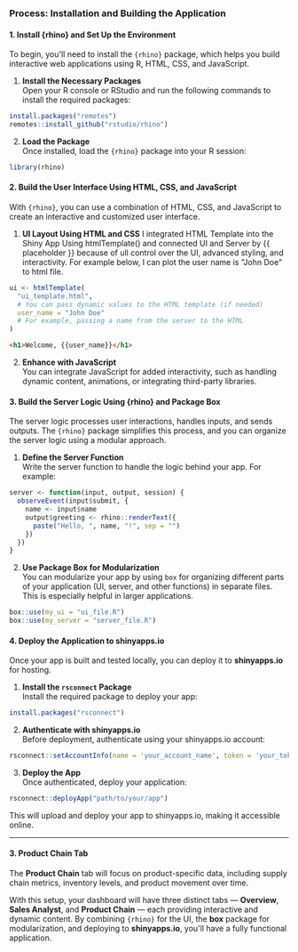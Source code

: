 ### Process: Installation and Building the Application

#### 1. Install {rhino} and Set Up the Environment
To begin, you'll need to install the `{rhino}` package, which helps you build interactive web applications using R, HTML, CSS, and JavaScript.

1. **Install the Necessary Packages**  
Open your R console or RStudio and run the following commands to install the required packages:

```r
install.packages("remotes")
remotes::install_github("rstudio/rhino")
```

2. **Load the Package**  
Once installed, load the `{rhino}` package into your R session:

```r
library(rhino)
```

#### 2. Build the User Interface Using HTML, CSS, and JavaScript

With `{rhino}`, you can use a combination of HTML, CSS, and JavaScript to create an interactive and customized user interface.

1. **UI Layout Using HTML and CSS**
   I integrated HTML Template into the Shiny App Using htmlTemplate() and connected UI and Server by {{ placeholder }} because of ull control over the UI, advanced styling, and interactivity. For example below, I can plot the user name is "John Doe" to html file.
   
```r
ui <- htmlTemplate(
  "ui_template.html",
  # You can pass dynamic values to the HTML template (if needed)
  user_name = "John Doe"
  # For example, passing a name from the server to the HTML
)
```

```html
<h1>Welcome, {{user_name}}</h1>
```

2. **Enhance with JavaScript**  
You can integrate JavaScript for added interactivity, such as handling dynamic content, animations, or integrating third-party libraries.

#### 3. Build the Server Logic Using {rhino} and Package Box

The server logic processes user interactions, handles inputs, and sends outputs. The `{rhino}` package simplifies this process, and you can organize the server logic using a modular approach.

1. **Define the Server Function**  
Write the server function to handle the logic behind your app. For example:

```r
server <- function(input, output, session) {
  observeEvent(input$submit, {
    name <- input$name
    output$greeting <- rhino::renderText({
      paste("Hello, ", name, "!", sep = "")
    })
  })
}
```

2. **Use Package Box for Modularization**  
You can modularize your app by using `box` for organizing different parts of your application (UI, server, and other functions) in separate files. This is especially helpful in larger applications.

```r
box::use(my_ui = "ui_file.R")
box::use(my_server = "server_file.R")
```

#### 4. Deploy the Application to shinyapps.io

Once your app is built and tested locally, you can deploy it to **shinyapps.io** for hosting.

1. **Install the `rsconnect` Package**  
Install the required package to deploy your app:

```r
install.packages("rsconnect")
```

2. **Authenticate with shinyapps.io**  
Before deployment, authenticate using your shinyapps.io account:

```r
rsconnect::setAccountInfo(name = 'your_account_name', token = 'your_token', secret = 'your_secret')
```

3. **Deploy the App**  
Once authenticated, deploy your application:

```r
rsconnect::deployApp("path/to/your/app")
```

This will upload and deploy your app to shinyapps.io, making it accessible online.

---

#### 3. Product Chain Tab

The **Product Chain** tab will focus on product-specific data, including supply chain metrics, inventory levels, and product movement over time.

With this setup, your dashboard will have three distinct tabs — **Overview**, **Sales Analyst**, and **Product Chain** — each providing interactive and dynamic content. By combining `{rhino}` for the UI, the **box** package for modularization, and deploying to **shinyapps.io**, you'll have a fully functional application.
